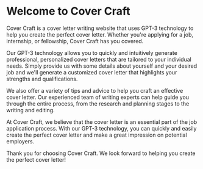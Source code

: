 # Welcome to Cover Craft

Cover Craft is a cover letter writing website that uses GPT-3 technology to help you create the perfect cover letter. Whether you're applying for a job, internship, or fellowship, Cover Craft has you covered.

Our GPT-3 technology allows you to quickly and intuitively generate professional, personalized cover letters that are tailored to your individual needs. Simply provide us with some details about yourself and your desired job and we'll generate a customized cover letter that highlights your strengths and qualifications.

We also offer a variety of tips and advice to help you craft an effective cover letter. Our experienced team of writing experts can help guide you through the entire process, from the research and planning stages to the writing and editing.

At Cover Craft, we believe that the cover letter is an essential part of the job application process. With our GPT-3 technology, you can quickly and easily create the perfect cover letter and make a great impression on potential employers.

Thank you for choosing Cover Craft. We look forward to helping you create the perfect cover letter!